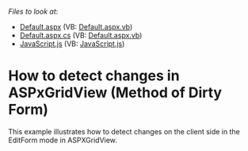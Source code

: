 <!-- default file list -->
*Files to look at*:

* [Default.aspx](./CS/Default.aspx) (VB: [Default.aspx.vb](./VB/Default.aspx.vb))
* [Default.aspx.cs](./CS/Default.aspx.cs) (VB: [Default.aspx.vb](./VB/Default.aspx.vb))
* [JavaScript.js](./CS/JavaScript.js) (VB: [JavaScript.js](./VB/JavaScript.js))
<!-- default file list end -->
# How to detect changes in ASPxGridView (Method of Dirty Form)


<p>This example illustrates how to detect changes on the client side in the EditForm mode in ASPXGridView.</p>

<br/>


